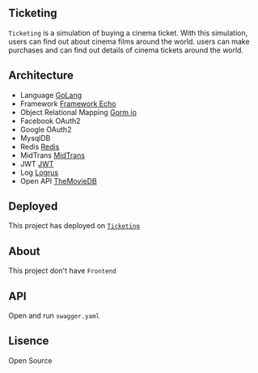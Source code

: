 ## Ticketing

`Ticketing` is a simulation of buying a cinema ticket. With this simulation, users can find out about cinema films around the world. users can make purchases and can find out details of cinema tickets around the world.

## Architecture

- Language [GoLang](https://golang.org/)
- Framework [Framework Echo](https://echo.labstack.com/)
- Object Relational Mapping [Gorm io](https://gorm.io/docs/index.html)
- Facebook OAuth2
- Google OAuth2
- MysqlDB
- Redis [Redis](https://app.redislabs.com)
- MidTrans [MidTrans](https://midtrans.com/)
- JWT [JWT](https://github.com/dgrijalva/jwt-go)
- Log [Logrus](https://github.com/sirupsen/logrus)
- Open API [TheMovieDB](https://www.themoviedb.org/)

## Deployed

This project has deployed on [`Ticketing`](https://movie-ticketing-test.herokuapp.com/)

## About

This project don't have `Frontend`

## API

Open and run `swagger.yaml`

## Lisence

Open Source
